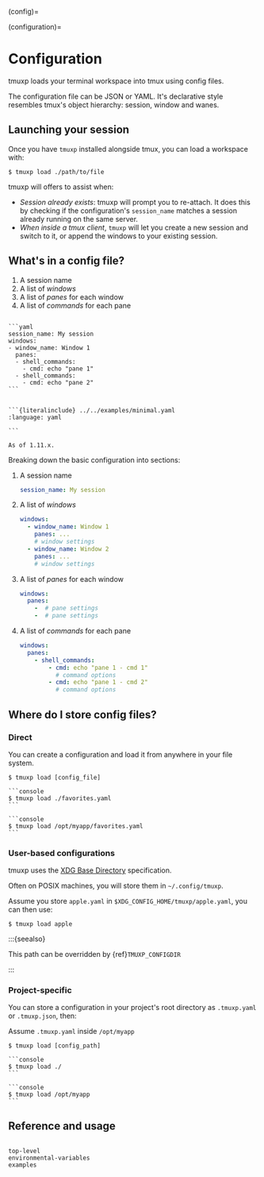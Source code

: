 (config)=

(configuration)=

# Configuration

tmuxp loads your terminal workspace into tmux using config files.

The configuration file can be JSON or YAML. It's declarative style resembles tmux's object hierarchy: session, window and wanes.

## Launching your session

Once you have `tmuxp` installed alongside tmux, you can load a workspace with:

```console
$ tmuxp load ./path/to/file
```

tmuxp will offers to assist when:

- _Session already exists_: tmuxp will prompt you to re-attach. It does this
  by checking if the configuration's `session_name` matches a session already
  running on the same server.
- _When inside a tmux client_, `tmuxp` will let you create a new session and switch to it, or append the windows to your existing
  session.

## What's in a config file?

1. A session name
2. A list of _windows_
3. A list of _panes_ for each window
4. A list of _commands_ for each pane

````{tab} Basics

```yaml
session_name: My session
windows:
- window_name: Window 1
  panes:
  - shell_commands:
    - cmd: echo "pane 1"
  - shell_commands:
    - cmd: echo "pane 2"
```

````

````{tab} Smallest possible

```{literalinclude} ../../examples/minimal.yaml
:language: yaml

```

As of 1.11.x.

````

Breaking down the basic configuration into sections:

1. A session name

   ```yaml
   session_name: My session
   ```

2. A list of _windows_

   ```yaml
   windows:
     - window_name: Window 1
       panes: ...
       # window settings
     - window_name: Window 2
       panes: ...
       # window settings
   ```

3. A list of _panes_ for each window

   ```yaml
   windows:
     panes:
       -  # pane settings
       -  # pane settings
   ```

4. A list of _commands_ for each pane

   ```yaml
   windows:
     panes:
       - shell_commands:
           - cmd: echo "pane 1 - cmd 1"
             # command options
           - cmd: echo "pane 1 - cmd 2"
             # command options
   ```

## Where do I store config files?

### Direct

You can create a configuration and load it from anywhere in your file system.

```console
$ tmuxp load [config_file]
```

````{tab} Relative
```console
$ tmuxp load ./favorites.yaml
```
````

````{tab} Absolute
```console
$ tmuxp load /opt/myapp/favorites.yaml
```
````

### User-based configurations

tmuxp uses the [XDG Base Directory] specification.

Often on POSIX machines, you will store them in `~/.config/tmuxp`.

Assume you store `apple.yaml` in `$XDG_CONFIG_HOME/tmuxp/apple.yaml`, you can
then use:

```console
$ tmuxp load apple
```

:::{seealso}

This path can be overridden by {ref}`TMUXP_CONFIGDIR`

:::

[xdg base directory]: https://specifications.freedesktop.org/basedir-spec/latest/

### Project-specific

You can store a configuration in your project's root directory as `.tmuxp.yaml` or `.tmuxp.json`, then:

Assume `.tmuxp.yaml` inside `/opt/myapp`

```console
$ tmuxp load [config_path]
```

````{tab} In project root
```console
$ tmuxp load ./
```
````

````{tab} Absolute
```console
$ tmuxp load /opt/myapp
```
````

## Reference and usage

```{toctree}

top-level
environmental-variables
examples

```
